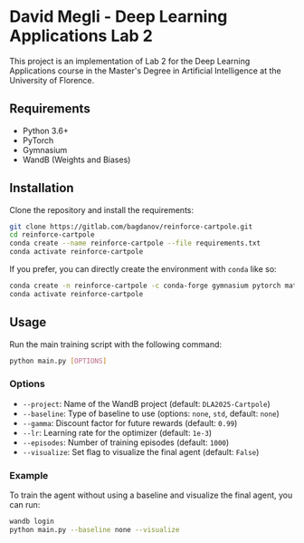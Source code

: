 # David Megli - Deep Learning Applications Lab 2

This project is an implementation of Lab 2 for the Deep Learning Applications course in the Master's Degree in Artificial Intelligence at the University of Florence.

## Requirements

- Python 3.6+
- PyTorch
- Gymnasium
- WandB (Weights and Biases)

## Installation

Clone the repository and install the requirements:

```bash
git clone https://gitlab.com/bagdanov/reinforce-cartpole.git
cd reinforce-cartpole
conda create --name reinforce-cartpole --file requirements.txt
conda activate reinforce-cartpole
```

If you prefer, you can directly create the environment with `conda` like so:

```bash
conda create -n reinforce-cartpole -c conda-forge gymnasium pytorch matplotlib pygame wandb
conda activate reinforce-cartpole
```

## Usage

Run the main training script with the following command:

```bash
python main.py [OPTIONS]
```

### Options

- `--project`: Name of the WandB project (default: `DLA2025-Cartpole`)
- `--baseline`: Type of baseline to use (options: `none`, `std`, default: `none`)
- `--gamma`: Discount factor for future rewards (default: `0.99`)
- `--lr`: Learning rate for the optimizer (default: `1e-3`)
- `--episodes`: Number of training episodes (default: `1000`)
- `--visualize`: Set flag to visualize the final agent (default: `False`)

### Example

To train the agent without using a baseline and visualize the final agent, you can run:

```bash
wandb login
python main.py --baseline none --visualize
```
